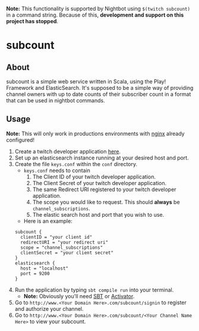 **Note:** This functionality is supported by Nightbot using `$(twitch subcount)` in a command string. Because of this, **development and support on this project has stopped**.

# subcount

## About
subcount is a simple web service written in Scala, using the Play! Framework and ElasticSearch. It's supposed to be a simple way of providing channel owners with up to date counts of their subscriber count in a format that can be used in nightbot commands.

## Usage
**Note:** This will only work in productions environments with [nginx](https://www.nginx.com/) already configured!

1. Create a twitch developer application [here](https://www.twitch.tv/kraken/oauth2/clients/new).
2. Set up an elasticsearch instance running at your desired host and port.
3. Create the file `keys.conf` within the `conf` directory.
    - `keys.conf` needs to contain
        1. The Client ID of your twitch developer application.
        2. The Client Secret of your twitch developer application.
        3. The same Redirect URI registered to your twitch developer application.
        4. The scope you would like to request. This should **always** be `channel_subscriptions`.
        5. The elastic search host and port that you wish to use.
    - Here is an example:
    ```
    subcount {
      clientID = "your client id"
      redirectURI = "your redirect uri"
      scope = "channel_subscriptions"
      clientSecret = "your client secret"
    }
    elasticsearch {
      host = "localhost"
      port = 9200
    }
    ```
4. Run the application by typing `sbt compile run` into your terminal.
    - **Note:** Obviously you'll need [SBT](http://www.scala-sbt.org/) or [Activator](https://www.lightbend.com/activator/download).
5. Go to `http://www.<Your Domain Here>.com/subcount/signin` to register and authorize your channel.
6. Go to `http://www.<Your Domain Here>.com/subcount/<Your Channel Name Here>` to view your subcount.

